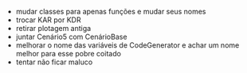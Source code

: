 - mudar classes para apenas funções e mudar seus nomes
- trocar KAR por KDR
- retirar plotagem antiga
- juntar Cenário5 com CenárioBase
- melhorar o nome das variáveis de CodeGenerator e achar um nome melhor para esse pobre coitado
- tentar não ficar maluco
